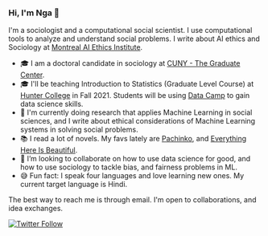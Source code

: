 ### Hi, I'm Nga 👋


I'm a sociologist and a computational social scientist. I use computational tools to analyze and understand social problems. I write about AI ethics and Sociology at [Montreal AI Ethics Institute](https://montrealethics.ai/the-sociology-of-ai-ethics-column-introduction/). 

- 🎓 I am a doctoral candidate in sociology at [CUNY - The Graduate Center](http://gc.cuny.edu/).
- 🎓 I'll be teaching Introduction to Statistics (Graduate Level Course) at [Hunter College](https://hunter.cuny.edu/) in Fall 2021. Students will be using [Data Camp](http://datacamp.com/) to gain data science skills. 
- 🔭 I'm currently doing research that applies Machine Learning in social sciences, and I write about ethical considerations of Machine Learning systems in solving social problems. 
- :books: I read a lot of novels. My favs lately are [Pachinko](https://www.minjinlee.com/book/pachinko/), and [Everything Here Is Beautiful](https://www.penguinrandomhouse.com/books/548173/everything-here-is-beautiful-by-mira-t-lee/). 
- 👯 I’m looking to collaborate on how to use data science for good, and how to use sociology to tackle bias, and fairness problems in ML.  
- 😅 Fun fact: I speak four languages and love learning new ones. My current target language is Hindi. 


The best way to reach me is through email. I'm open to collaborations, and idea exchanges. 

[![Twitter Follow](https://img.shields.io/twitter/follow/NgaThanNYC?label=Follow&style=social)](https://twitter.com/NgaThanNYC)
